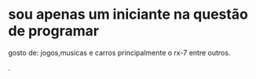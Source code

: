 # sou apenas um iniciante na questão de programar
gosto de: jogos,musicas e carros principalmente o rx-7 entre outros.

[](https://tenor.com/pt-BR/view/skull-gif-25694630.url.gif)






.
